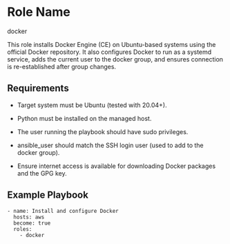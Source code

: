 Role Name
=========

docker

This role installs Docker Engine (CE) on Ubuntu-based systems using the official Docker repository. It also configures Docker to run as a systemd service, adds the current user to the docker group, and ensures connection is re-established after group changes.



Requirements
------------
* Target system must be Ubuntu (tested with 20.04+).

* Python must be installed on the managed host.

* The user running the playbook should have sudo privileges.

* ansible_user should match the SSH login user (used to add to the docker group).

* Ensure internet access is available for downloading Docker packages and the GPG key.

Example Playbook
----------------


    - name: Install and configure Docker
      hosts: aws
      become: true
      roles:
        - docker


